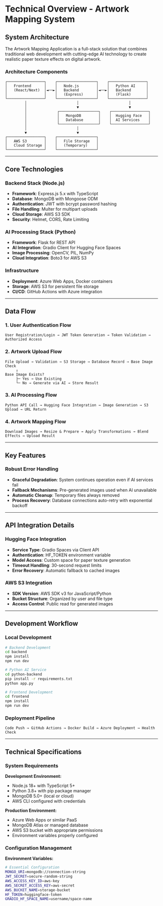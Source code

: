 # Technical Overview - Artwork Mapping System

## System Architecture

The Artwork Mapping Application is a full-stack solution that combines traditional web development with cutting-edge AI technology to create realistic paper texture effects on digital artwork.

### Architecture Components

```
┌─────────────────┐    ┌──────────────────┐    ┌─────────────────┐
│   Frontend      │    │   Node.js        │    │   Python AI     │
│   (React/Next)  │◄──►│   Backend        │◄──►│   Backend       │
│                 │    │   (Express)      │    │   (Flask)       │
└─────────────────┘    └──────────────────┘    └─────────────────┘
         │                       │                       │
         │                       ▼                       ▼
         │              ┌──────────────────┐    ┌─────────────────┐
         │              │   MongoDB        │    │  Hugging Face   │
         │              │   Database       │    │  AI Services    │
         │              └──────────────────┘    └─────────────────┘
         │                       │
         ▼                       ▼
┌─────────────────┐    ┌──────────────────┐
│   AWS S3        │    │   File Storage   │
│   Cloud Storage │    │   (Temporary)    │
└─────────────────┘    └──────────────────┘
```

---

## Core Technologies

### Backend Stack (Node.js)
- **Framework**: Express.js 5.x with TypeScript
- **Database**: MongoDB with Mongoose ODM
- **Authentication**: JWT with bcrypt password hashing
- **File Handling**: Multer for multipart uploads
- **Cloud Storage**: AWS S3 SDK
- **Security**: Helmet, CORS, Rate Limiting

### AI Processing Stack (Python)
- **Framework**: Flask for REST API
- **AI Integration**: Gradio Client for Hugging Face Spaces
- **Image Processing**: OpenCV, PIL, NumPy
- **Cloud Integration**: Boto3 for AWS S3

### Infrastructure
- **Deployment**: Azure Web Apps, Docker containers
- **Storage**: AWS S3 for persistent file storage
- **CI/CD**: GitHub Actions with Azure integration

---

## Data Flow

### 1. User Authentication Flow
```
User Registration/Login → JWT Token Generation → Token Validation → Authorized Access
```

### 2. Artwork Upload Flow
```
File Upload → Validation → S3 Storage → Database Record → Base Image Check
     ↓
Base Image Exists? 
     ├─ Yes → Use Existing
     └─ No → Generate via AI → Store Result
```

### 3. AI Processing Flow
```
Python API Call → Hugging Face Integration → Image Generation → S3 Upload → URL Return
```

### 4. Artwork Mapping Flow
```
Download Images → Resize & Prepare → Apply Transformations → Blend Effects → Upload Result
```

---

## Key Features

### Robust Error Handling
- **Graceful Degradation**: System continues operation even if AI services fail
- **Fallback Mechanisms**: Pre-generated images used when AI unavailable
- **Automatic Cleanup**: Temporary files always removed
- **Process Recovery**: Database connections auto-retry with exponential backoff


---

## API Integration Details

### Hugging Face Integration
- **Service Type**: Gradio Spaces via Client API
- **Authentication**: HF_TOKEN environment variable
- **Model Access**: Custom space for paper texture generation
- **Timeout Handling**: 30-second request limits
- **Error Recovery**: Automatic fallback to cached images

### AWS S3 Integration
- **SDK Version**: AWS SDK v3 for JavaScript/Python
- **Bucket Structure**: Organized by user and file type
- **Access Control**: Public read for generated images


---

## Development Workflow

### Local Development
```bash
# Backend Development
cd backend
npm install
npm run dev

# Python AI Service
cd python-backend
pip install -r requirements.txt
python app.py

# Frontend Development
cd frontend
npm install
npm run dev
```

### Deployment Pipeline
```
Code Push → GitHub Actions → Docker Build → Azure Deployment → Health Check
```

---


## Technical Specifications

### System Requirements
**Development Environment:**
- Node.js 18+ with TypeScript 5+
- Python 3.8+ with pip package manager
- MongoDB 5.0+ (local or cloud)
- AWS CLI configured with credentials

**Production Environment:**
- Azure Web Apps or similar PaaS
- MongoDB Atlas or managed database
- AWS S3 bucket with appropriate permissions
- Environment variables properly configured

### Configuration Management
**Environment Variables:**
```bash
# Essential Configuration
MONGO_URI=mongodb://connection-string
JWT_SECRET=secure-random-string
AWS_ACCESS_KEY_ID=aws-key
AWS_SECRET_ACCESS_KEY=aws-secret
AWS_BUCKET_NAME=storage-bucket
HF_TOKEN=huggingface-token
GRADIO_HF_SPACE_NAME=username/space-name
```
